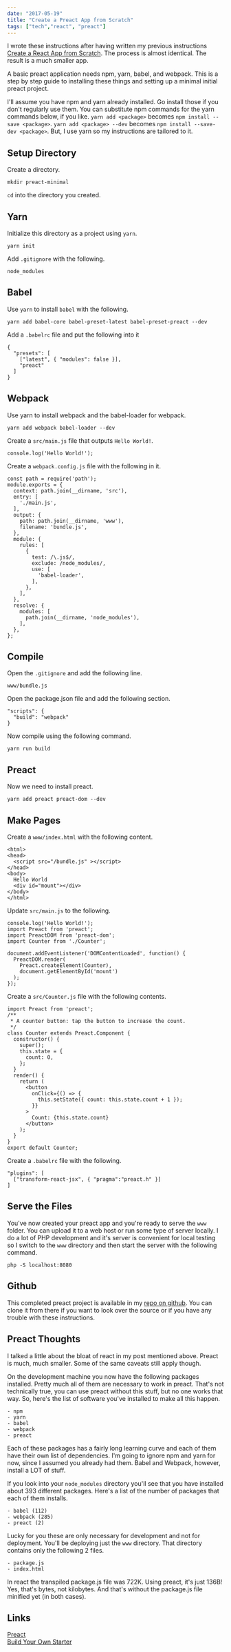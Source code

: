 ```yaml
---
date: "2017-05-19"
title: "Create a Preact App from Scratch"
tags: ["tech","react", "preact"]
---
```


I wrote these instructions after having written my previous instructions [Create a React App from Scratch](blog/post/create-a-react-app). The process is almost identical. The result is a much smaller app.

A basic preact application needs npm, yarn, babel, and webpack. This is a step by step guide to installing these things and setting up a minimal initial preact project.

I'll assume you have npm and yarn already installed. Go install those if you don't regularly use them. You can substitute npm commands for the yarn commands below, if you like. `yarn add <package>` becomes `npm install --save <package>`. `yarn add <package> --dev` becomes `npm install --save-dev <package>`. But, I use yarn so my instructions are tailored to it.

## Setup Directory

Create a directory.

    mkdir preact-minimal

`cd` into the directory you created.

## Yarn

Initialize this directory as a project using `yarn`.

    yarn init

Add `.gitignore` with the following.

    node_modules

## Babel

Use `yarn` to install `babel` with the following.

    yarn add babel-core babel-preset-latest babel-preset-preact --dev

Add a `.babelrc` file and put the following into it

    {
      "presets": [
        ["latest", { "modules": false }],
        "preact"
      ]
    }

## Webpack

Use yarn to install webpack and the babel-loader for webpack.

    yarn add webpack babel-loader --dev

Create a `src/main.js` file that outputs `Hello World!`.

    console.log('Hello World!');

Create a `webpack.config.js` file with the following in it.

    const path = require('path');
    module.exports = {
      context: path.join(__dirname, 'src'),
      entry: [
        './main.js',
      ],
      output: {
        path: path.join(__dirname, 'www'),
        filename: 'bundle.js',
      },
      module: {
        rules: [
          {
            test: /\.js$/,
            exclude: /node_modules/,
            use: [
              'babel-loader',
            ],
          },
        ],
      },
      resolve: {
        modules: [
          path.join(__dirname, 'node_modules'),
        ],
      },
    };

## Compile

Open the `.gitignore` and add the following line.

    www/bundle.js

Open the package.json file and add the following section.

    "scripts": {
      "build": "webpack"
    }

Now compile using the following command.

    yarn run build

## Preact

Now we need to install preact.

    yarn add preact preact-dom --dev

## Make Pages

Create a `www/index.html` with the following content.

    <html>
    <head>
      <script src="/bundle.js" ></script>
    </head>
    <body>
      Hello World
      <div id="mount"></div>
    </body>
    </html>

Update `src/main.js` to the following.

    console.log('Hello World!');
    import Preact from 'preact';
    import PreactDOM from 'preact-dom';
    import Counter from './Counter';

    document.addEventListener('DOMContentLoaded', function() {
      PreactDOM.render(
        Preact.createElement(Counter),
        document.getElementById('mount')
      );
    });

Create a `src/Counter.js` file with the following contents.

```
import Preact from 'preact';
/**
 * A counter button: tap the button to increase the count.
 */
class Counter extends Preact.Component {
  constructor() {
    super();
    this.state = {
      count: 0,
    };
  }
  render() {
    return (
      <button
        onClick={() => {
          this.setState({ count: this.state.count + 1 });
        }}
      >
        Count: {this.state.count}
      </button>
    );
  }
}
export default Counter;
```

Create a `.babelrc` file with the following.

```
"plugins": [
  ["transform-react-jsx", { "pragma":"preact.h" }]
]
```

## Serve the Files

You've now created your preact app and you're ready to serve the `www` folder. You can upload it to a web host or run some type of server locally. I do a lot of PHP development and it's server is convenient for local testing so I switch to the `www` directory and then start the server with the following command.

    php -S localhost:8080

## Github

This completed preact project is available in my [repo on github](https://github.com/codazoda/preact-minimal). You can clone it from there if you want to look over the source or if you have any trouble with these instructions.

## Preact Thoughts

I talked a little about the bloat of react in my post mentioned above. Preact is much, much smaller. Some of the same caveats still apply though.

On the development machine you now have the following packages installed. Pretty much all of them are necessary to work in preact. That's not technically true, you can use preact without this stuff, but no one works that way. So, here's the list of software you've installed to make all this happen.

    - npm
    - yarn
    - babel
    - webpack
    - preact

Each of these packages has a fairly long learning curve and each of them have their own list of dependencies. I'm going to ignore npm and yarn for now, since I assumed you already had them. Babel and Webpack, however, install a LOT of stuff.

If you look into your `node_modules` directory you'll see that you have installed about 393 different packages. Here's a list of the number of packages that each of them installs.

    - babel (112)
    - webpack (285)
    - preact (2)

Lucky for you these are only necessary for development and not for deployment. You'll be deploying just the `www` directory. That directory contains only the following 2 files.

    - package.js
    - index.html

In react the transpiled package.js file was 722K. Using preact, it's just 136B! Yes, that's bytes, not kilobytes. And that's without the package.js file minified yet (in both cases).

## Links

[Preact](https://preactjs.com/)   
[Build Your Own Starter](http://andrewhfarmer.com/build-your-own-starter/#0-intro)
